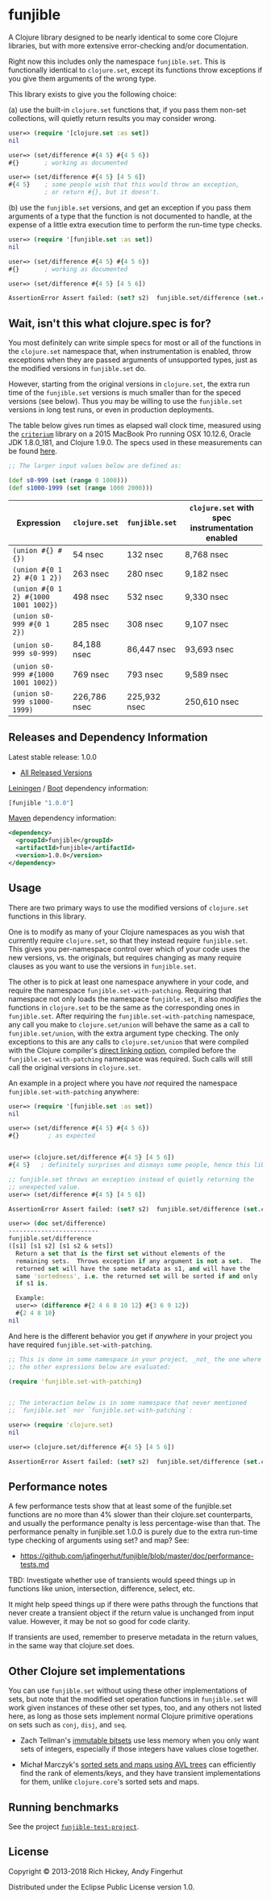 # funjible

A Clojure library designed to be nearly identical to some core Clojure
libraries, but with more extensive error-checking and/or
documentation.

Right now this includes only the namespace `funjible.set`.  This is
functionally identical to `clojure.set`, except its functions throw
exceptions if you give them arguments of the wrong type.

This library exists to give you the following choice:

(a) use the built-in `clojure.set` functions that, if you pass them
non-set collections, will quietly return results you may consider
wrong.

```clojure
user=> (require '[clojure.set :as set])
nil

user=> (set/difference #{4 5} #{4 5 6})
#{}       ; working as documented

user=> (set/difference #{4 5} [4 5 6])
#{4 5}    ; some people wish that this would throw an exception,
          ; or return #{}, but it doesn't.
```

(b) use the `funjible.set` versions, and get an exception if you pass
them arguments of a type that the function is not documented to
handle, at the expense of a little extra execution time to perform the
run-time type checks.

```clojure
user=> (require '[funjible.set :as set])
nil

user=> (set/difference #{4 5} #{4 5 6})
#{}       ; working as documented

user=> (set/difference #{4 5} [4 5 6])

AssertionError Assert failed: (set? s2)  funjible.set/difference (set.clj:88)
```


## Wait, isn't this what clojure.spec is for?

You most definitely can write simple specs for most or all of the
functions in the `clojure.set` namespace that, when instrumentation is
enabled, throw exceptions when they are passed arguments of
unsupported types, just as the modified versions in `funjible.set` do.

However, starting from the original versions in `clojure.set`, the
extra run time of the `funjible.set` versions is much smaller than for
the speced versions (see below).  Thus you may be willing to use the
`funjible.set` versions in long test runs, or even in production
deployments.

The table below gives run times as elapsed wall clock time, measured
using the [`criterium`](https://github.com/hugoduncan/criterium)
library on a 2015 MacBook Pro running OSX 10.12.6, Oracle JDK
1.8.0_181, and Clojure 1.9.0.  The specs used in these measurements
can be found
[here](https://github.com/jafingerhut/funjible-test-project/blob/master/src/funjible_test_project/set_speced.clj).

```clojure
;; The larger input values below are defined as:

(def s0-999 (set (range 0 1000)))
(def s1000-1999 (set (range 1000 2000)))
```

| Expression | `clojure.set` | `funjible.set` | `clojure.set` with spec instrumentation enabled |
| ---------- | ------------------- | -------------------- | ----------------------------------------------------- |
| `(union #{} #{})`                    | 54 nsec | 132 nsec | 8,768 nsec |
| `(union #{0 1 2} #{0 1 2})`          | 263 nsec | 280 nsec | 9,182 nsec |
| `(union #{0 1 2} #{1000 1001 1002})` | 498 nsec | 532 nsec | 9,330 nsec |
| `(union s0-999 #{0 1 2})`            | 285 nsec | 308 nsec | 9,107 nsec |
| `(union s0-999 s0-999)`              | 84,188 nsec | 86,447 nsec | 93,693 nsec |
| `(union s0-999 #{1000 1001 1002})`   | 769 nsec | 793 nsec | 9,589 nsec |
| `(union s0-999 s1000-1999)`          | 226,786 nsec | 225,932 nsec | 250,610 nsec |


## Releases and Dependency Information

Latest stable release: 1.0.0

* [All Released Versions](https://clojars.org/funjible/versions)

[Leiningen](https://github.com/technomancy/leiningen) /
[Boot](http://boot-clj.com) dependency information:

```clojure
[funjible "1.0.0"]
```

[Maven](http://maven.apache.org/) dependency information:

```xml
<dependency>
  <groupId>funjible</groupId>
  <artifactId>funjible</artifactId>
  <version>1.0.0</version>
</dependency>
```


## Usage

There are two primary ways to use the modified versions of
`clojure.set` functions in this library.

One is to modify as many of your Clojure namespaces as you wish that
currently require `clojure.set`, so that they instead require
`funjible.set`.  This gives you per-namespace control over which of
your code uses the new versions, vs. the originals, but requires
changing as many require clauses as you want to use the versions in
`funjible.set`.

The other is to pick at least one namespace anywhere in your code, and
require the namespace `funjible.set-with-patching`.  Requiring that
namespace not only loads the namespace `funjible.set`, it also
_modifies_ the functions in `clojure.set` to be the same as the
corresponding ones in `funjible.set`.  After requiring the
`funjible.set-with-patching` namespace, any call you make to
`clojure.set/union` will behave the same as a call to
`funjible.set/union`, with the extra argument type checking.  The only
exceptions to this are any calls to `clojure.set/union` that were
compiled with the Clojure compiler's [direct linking
option](https://clojure.org/reference/compilation#_compiler_options),
compiled before the `funjible.set-with-patching` namespace was
required.  Such calls will still call the original versions in
`clojure.set`.


An example in a project where you have _not_ required the namespace
`funjible.set-with-patching` anywhere:

```clojure
user=> (require '[funjible.set :as set])
nil

user=> (set/difference #{4 5} #{4 5 6})
#{}        ; as expected


user=> (clojure.set/difference #{4 5} [4 5 6])
#{4 5}   ; definitely surprises and dismays some people, hence this library

;; funjible.set throws an exception instead of quietly returning the
;; unexpected value.
user=> (set/difference #{4 5} [4 5 6])

AssertionError Assert failed: (set? s2)  funjible.set/difference (set.clj:88)

user=> (doc set/difference)
-------------------------
funjible.set/difference
([s1] [s1 s2] [s1 s2 & sets])
  Return a set that is the first set without elements of the
  remaining sets.  Throws exception if any argument is not a set.  The
  returned set will have the same metadata as s1, and will have the
  same 'sortedness', i.e. the returned set will be sorted if and only
  if s1 is.

  Example:
  user=> (difference #{2 4 6 8 10 12} #{3 6 9 12})
  #{2 4 8 10}
nil
```

And here is the different behavior you get if _anywhere_ in your
project you have required `funjible.set-with-patching`.

```clojure
;; This is done in some namespace in your project, _not_ the one where
;; the other expressions below are evaluated:

(require 'funjible.set-with-patching)


;; The interaction below is in some namespace that never mentioned
;; `funjible.set` nor `funjible.set-with-patching`:

user=> (require 'clojure.set)
nil

user=> (clojure.set/difference #{4 5} [4 5 6])

AssertionError Assert failed: (set? s2)  funjible.set/difference (set.clj:88)


```


## Performance notes

A few performance tests show that at least some of the funjible.set
functions are no more than 4% slower than their clojure.set
counterparts, and usually the performance penalty is less
percentage-wise than that.  The performance penalty in funjible.set
1.0.0 is purely due to the extra run-time type checking of arguments
using set?  and map?  See:

* https://github.com/jafingerhut/funjible/blob/master/doc/performance-tests.md


TBD: Investigate whether use of transients would speed things up in
functions like union, intersection, difference, select, etc.

It might help speed things up if there were paths through the
functions that never create a transient object if the return value is
unchanged from input value.  However, it may be not so good for code
clarity.

If transients are used, remember to preserve metadata in the return
values, in the same way that clojure.set does.


## Other Clojure set implementations

You can use `funjible.set` without using these other implementations
of sets, but note that the modified set operation functions in
`funjible.set` will work given instances of these other set types,
too, and any others not listed here, as long as those sets implement
normal Clojure primitive operations on sets such as `conj`, `disj`,
and `seq`.

* Zach Tellman's [immutable
  bitsets](https://github.com/clojure/data.int-map) use less
  memory when you only want sets of integers, especially if those
  integers have values close together.

* Michał Marczyk's [sorted sets and maps using AVL
  trees](https://github.com/clojure/data.avl) can efficiently
  find the rank of elements/keys, and they have transient
  implementations for them, unlike `clojure.core`'s sorted sets and
  maps.


## Running benchmarks

See the project
[`funjible-test-project`](https://github.com/jafingerhut/funjible-test-project).


## License

Copyright © 2013-2018 Rich Hickey, Andy Fingerhut

Distributed under the Eclipse Public License version 1.0.
